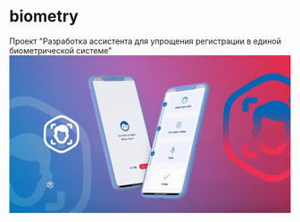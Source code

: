 # biometry

Проект 
"Разработка ассистента для упрощения регистрации в единой биометрической системе"
![mockup](doc/img.jpg)

